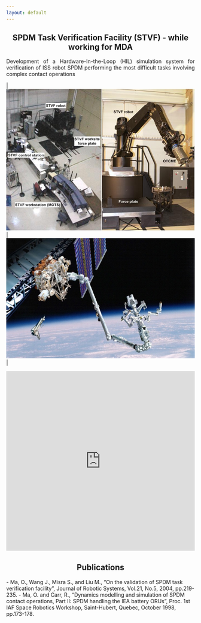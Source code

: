 ```yaml
---
layout: default
---
```

<h2 align="center"><b>SPDM Task Verification Facility (STVF)</b> - while working for MDA </h2>
<p align="justify">
Development of a Hardware-In-the-Loop (HIL) simulation system for verification of ISS robot SPDM performing the most difficult tasks involving complex contact operations
</p>

|![](/images/prior_projects/stvf/stvf.jpg "STVF")|![](/images/prior_projects/stvf/spdm_on_ssrms.jpg "spdm_on_ssrms")|

<p align="center">
<iframe width="100%" height="480" src="https://www.youtube.com/embed/HoBNMAOVISA" frameborder="0" allow="accelerometer; autoplay; encrypted-media; gyroscope; picture-in-picture" allowfullscreen></iframe>
</p>

<h2 align="center">Publications</h2>
- Ma, O., Wang J., Misra S., and Liu M., “On the validation of SPDM task verification facility”, Journal of Robotic Systems, Vol.21, No.5, 2004, pp.219-235.
- Ma, O. and Carr, R., “Dynamics modelling and simulation of SPDM contact operations, Part II: SPDM handling the IEA battery ORUs”, Proc. 1st IAF Space Robotics Workshop, Saint-Hubert, Quebec, October 1998, pp.173-178. 
